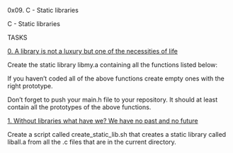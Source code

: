0x09. C - Static libraries

C - Static libraries


TASKS


[0. A library is not a luxury but one of the necessities of life](libmy.a)


Create the static library libmy.a containing all the functions listed below:


If you haven’t coded all of the above functions create empty ones with the right prototype.


Don’t forget to push your main.h file to your repository. It should at least contain all the prototypes of the above functions.


[1. Without libraries what have we? We have no past and no future](create_static_lib.sh)


Create a script called create_static_lib.sh that creates a static library called liball.a from all the .c files that are in the current directory.
